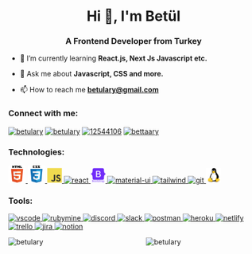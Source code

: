 <h1 align="center">Hi 👋, I'm Betül</h1>
<h3 align="center">A Frontend Developer from Turkey</h3>

- 🌱 I’m currently learning **React.js, Next Js Javascript etc.**

- 💬 Ask me about **Javascript, CSS and more.**

- 📫 How to reach me **betulary@gmail.com**

<h3 align="left">Connect with me:</h3>
<p align="left">
<a href="mailto:betulary@gmail.com"><img align="center" src="https://brandlogos.net/wp-content/uploads/2020/10/gmail-logo.png" alt="betulary" height="30" width="30" /></a>
<a href="https://linkedin.com/in/betulary" target="blank"><img align="center" src="https://static.licdn.com/sc/h/2lte9rx50p160huhpjiynt3mn" alt="betulary" height="30" width="30" /></a>
<a href="https://twitter.com/bettaary" target="blank"><img align="center" src="https://abs.twimg.com/favicons/twitter.ico" alt="12544106" height="30" width="30" /></a>
<a href="https://instagram.com/bettaary" target="blank"><img align="center" src="https://upload.wikimedia.org/wikipedia/commons/thumb/e/e7/Instagram_logo_2016.svg/1200px-Instagram_logo_2016.svg.png" alt="bettaary" height="30" width="30" /></a>
</p>

<h3 align="left">Technologies:</h3>
<p align="left"> 
<a href="https://www.w3.org/html/" target="_blank"> <img src="https://raw.githubusercontent.com/devicons/devicon/master/icons/html5/html5-original-wordmark.svg" alt="html5" width="35" height="35"/> </a> 
<a href="https://www.w3schools.com/css/" target="_blank"> <img src="https://raw.githubusercontent.com/devicons/devicon/master/icons/css3/css3-original-wordmark.svg" alt="css3" width="35" height="35"/> </a> 
<a href="https://developer.mozilla.org/en-US/docs/Web/JavaScript" target="_blank"> <img src="https://raw.githubusercontent.com/devicons/devicon/master/icons/javascript/javascript-original.svg" alt="javascript" width="30" height="30"/> </a> 
<a href="https://reactjs.org/" target="_blank"> <img src="https://upload.wikimedia.org/wikipedia/commons/thumb/4/47/React.svg/1200px-React.svg.png" alt="react" width="33" height="30"/> </a> 
<a href="https://getbootstrap.com" target="_blank"> <img src="https://raw.githubusercontent.com/devicons/devicon/master/icons/bootstrap/bootstrap-plain-wordmark.svg" alt="bootstrap" width="30" height="30"/> </a>
<a href="https://material-ui.com/" target="_blank"> <img src="https://seeklogo.com/images/M/material-ui-logo-5BDCB9BA8F-seeklogo.com.png" alt="material-ui" width="26" height="26"/> </a>
<a href="https://tailwindcss.com/" target="_blank"> <img src="https://cdn.icon-icons.com/icons2/2107/PNG/512/file_type_tailwind_icon_130128.png" alt="tailwind" width="35" height="35"/> </a>
<a href="https://git-scm.com/" target="_blank"> <img src="https://www.vectorlogo.zone/logos/git-scm/git-scm-icon.svg" alt="git" width="30" height="30"/> </a>
<a href="https://www.linux.org/" target="_blank"> <img src="https://raw.githubusercontent.com/devicons/devicon/master/icons/linux/linux-original.svg" alt="linux" width="30" height="30"/> </a> 

<h3 align="left">Tools:</h3>
<a href="https://code.visualstudio.com/" target="_blank"> <img src="https://upload.wikimedia.org/wikipedia/commons/thumb/9/9a/Visual_Studio_Code_1.35_icon.svg/1024px-Visual_Studio_Code_1.35_icon.svg.png" alt="vscode" width="30" height="30"/> </a>
<a href="https://www.jetbrains.com/ruby/" target="_blank"> <img src="https://resources.jetbrains.com/storage/products/rubymine/img/meta/rubymine_logo_300x300.png" alt="rubymine" width="30" height="30"/> </a> 
<a href="https://discord.com/" target="_blank"> <img src="https://cdn4.iconfinder.com/data/icons/logos-and-brands/512/91_Discord_logo_logos-512.png" alt="discord" width="30" height="30"/> </a> 
<a href="https://slack.com/intl/en-tr/" target="_blank"> <img src="https://cdn.brandfolder.io/5H442O3W/as/pl546j-7le8zk-4nzzs1/Slack_Mark_Web.png" alt="slack" width="35" height="35"/> </a>
<a href="https://postman.com" target="_blank"> <img src="https://www.vectorlogo.zone/logos/getpostman/getpostman-icon.svg" alt="postman" width="30" height="30"/> </a> 
<a href="https://heroku.com" target="_blank"> <img src="https://www.vectorlogo.zone/logos/heroku/heroku-icon.svg" alt="heroku" width="30" height="30"/> </a> 
<a href="https://www.netlify.com/" target="_blank"> <img src="https://cdn.iconscout.com/icon/free/png-256/netlify-3628945-3030170.png" alt="netlify" width="30" height="30"/> </a> 
<a href="https://trello.com/en" target="_blank"> <img src="https://cdn.iconscout.com/icon/free/png-512/trello-6-569395.png" alt="trello" width="30" height="30"/> </a>
<a href="https://jira.atlassian.com/" target="_blank"> <img src="https://cdn.worldvectorlogo.com/logos/jira-1.svg" alt="jira" width="27" height="27"/> </a>
<a href="https://www.notion.so/" target="_blank"> <img src="https://upload.wikimedia.org/wikipedia/commons/4/45/Notion_app_logo.png" alt="notion" width="27" height="27"/> </a>

</p>

<p>
<img align="left" src="https://github-readme-stats.vercel.app/api/top-langs?username=betulary&show_icons=true&theme=radical&locale=en&layout=compact" alt="betulary" width="45%" /> &nbsp;
<img align="right" src="https://github-readme-stats.vercel.app/api?username=betulary&show_icons=true&theme=dark&locale=en" alt="betulary" width="45%" />
</p>


